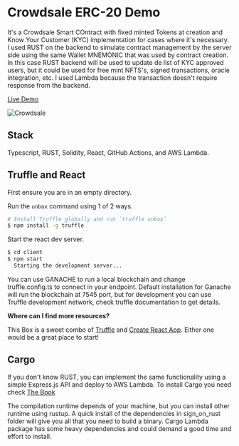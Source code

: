 # Crowdsale ERC-20 Demo

It's a Crowdsale Smart COntract with fixed minted Tokens at creation and Know Your Customer (KYC) implementation for cases where it's necessary. I used RUST on the backend to simulate contract management by the server side using the same Wallet MNEMONIC that was used by contract creation. In this case RUST backend will be used to update de list of KYC approved users, but it could be used for free mint NFTS's, signed transactions, oracle integration, etc. I used Lambda because the transaction doesn't require response from the backend.

[Live Demo](https://clube-do-blockchain.github.io/crowdsale-erc20-demo/)


![Crowdsale](https://user-images.githubusercontent.com/19849921/189179464-3c658edc-034d-42fc-b078-227b195b564d.png)


## Stack

Typescript, RUST, Solidity, React, GitHub Actions, and AWS Lambda.

## Truffle and React

First ensure you are in an empty directory.

Run the `unbox` command using 1 of 2 ways.

```sh
# Install Truffle globally and run `truffle unbox`
$ npm install -g truffle
```

Start the react dev server.

```sh
$ cd client
$ npm start
  Starting the development server...
```
You can use GANACHE to run a local blockchain and change truffle.config.ts to connect in your endpoint. Default installation for Ganache will run the blockchain at 7545 port, but for development you can use Truffle development network, check truffle documentation to get details.

__Where can I find more resources?__

  This Box is a sweet combo of [Truffle](https://trufflesuite.com) and [Create React App](https://create-react-app.dev). Either one would be a great place to start!

## Cargo
If you don't know RUST, you can implement the same functionality using a simple Express.js API and deploy to AWS Lambda.
To install Cargo you need check [The Book](https://doc.rust-lang.org/cargo/commands/cargo-install.html)

The compilation runtime depends of your machine, but you can install other runtime using rustup. A quick install of the dependencies in sign_on_rust folder will give you all that you need to build a binary.
Cargo Lambda package has some heavy dependencies and could demand a good time and effort to install.

